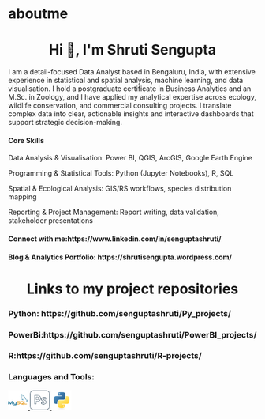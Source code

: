 # aboutme

<h1 align="center">Hi 👋, I'm Shruti Sengupta</h1>

I am a detail-focused Data Analyst based in Bengaluru, India, with extensive experience in statistical and spatial analysis, machine learning, and data visualisation. I hold a postgraduate certificate in Business Analytics and an M.Sc. in Zoology, and I have applied my analytical expertise across ecology, wildlife conservation, and commercial consulting projects. I translate complex data into clear, actionable insights and interactive dashboards that support strategic decision-making.

<h4 aling="left"> Core Skills</h4> 
Data Analysis & Visualisation: Power BI, QGIS, ArcGIS, Google Earth Engine

Programming & Statistical Tools: Python (Jupyter Notebooks), R, SQL

Spatial & Ecological Analysis: GIS/RS workflows, species distribution mapping

Reporting & Project Management: Report writing, data validation, stakeholder presentations

<h4 align="left">Connect with me:https://www.linkedin.com/in/senguptashruti/</h4>
<h4 align="left">Blog & Analytics Portfolio: https://shrutisengupta.wordpress.com/</h4>
<p align="left">
</p>

<h1 align="center">Links to my project repositories</h1>
<h3 align="left">Python: https://github.com/senguptashruti/Py_projects/</h3>
<h3 align="left">PowerBi:https://github.com/senguptashruti/PowerBI_projects/</h3>
<h3 align="left">R:https://github.com/senguptashruti/R-projects/</h3> 
<p align="left">
</p>

<h3 align="left">Languages and Tools:</h3>
<p align="left"> <a href="https://www.mysql.com/" target="_blank" rel="noreferrer"> <img src="https://raw.githubusercontent.com/devicons/devicon/master/icons/mysql/mysql-original-wordmark.svg" alt="mysql" width="40" height="40"/> </a> <a href="https://www.photoshop.com/en" target="_blank" rel="noreferrer"> <img src="https://raw.githubusercontent.com/devicons/devicon/master/icons/photoshop/photoshop-line.svg" alt="photoshop" width="40" height="40"/> </a> <a href="https://www.python.org" target="_blank" rel="noreferrer"> <img src="https://raw.githubusercontent.com/devicons/devicon/master/icons/python/python-original.svg" alt="python" width="40" height="40"/> </a> </p>


